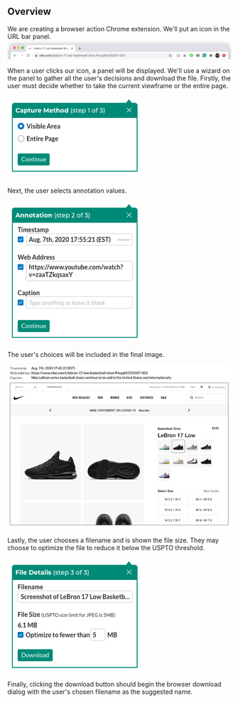 ## Overview
We are creating a browser action Chrome extension. We'll put an icon in the URL bar panel.
![Our app icon shown in the URL bar panel](designs/comps/Browser%20Action%20Placement%20Comp.png?raw=true)

When a user clicks our icon, a panel will be displayed. We'll use a wizard on the panel to gather all the user's decisions and download the file. Firstly, the user must decide whether to take the current viewframe or the entire page.

![Step 1 of our wizard](designs/comps/Step%201.png?raw=true)

Next, the user selects annotation values.

![Step 2 of our wizard](designs/comps/Step%202.png?raw=true)

The user's choices will be included in the final image.

![Output example including annotations](designs/comps/Sample%20Output%20Comp.png?raw=true)

Lastly, the user chooses a filename and is shown the file size. They may choose to optimize the file to reduce it below the USPTO threshold.

![Step 3 of our wizard](designs/comps/Step%203.png?raw=true)

Finally, clicking the download button should begin the browser download dialog with the user's chosen filename as the suggested name.